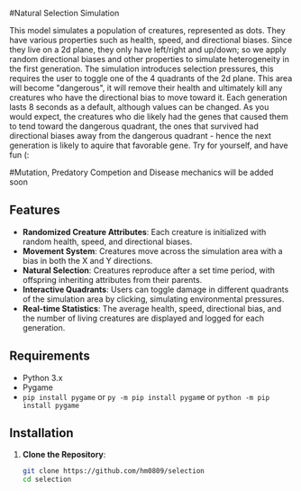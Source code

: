 #Natural Selection Simulation

This model simulates a population of creatures, represented as dots. They have various properties such as health, speed, and directional biases. Since they live on a 2d plane, they only have left/right and up/down; so we apply random directional biases and other properties to simulate heterogeneity in the first generation. The simulation introduces selection pressures, this requires the user to toggle one of the 4 quadrants of the 2d plane. This area will become "dangerous", it will remove their health and ultimately kill any creatures who have the directional bias to move toward it. Each generation lasts 8 seconds as a default, although values can be changed. As you would expect, the creatures who die likely had the genes that caused them to tend toward the dangerous quadrant, the ones that survived had directional biases away from the dangerous quadrant - hence the next generation is likely to aquire that favorable gene. Try for yourself, and have fun (:

#Mutation, Predatory Competion and Disease mechanics will be added soon

## Features

- **Randomized Creature Attributes**: Each creature is initialized with random health, speed, and directional biases.
- **Movement System**: Creatures move across the simulation area with a bias in both the X and Y directions.
- **Natural Selection**: Creatures reproduce after a set time period, with offspring inheriting attributes from their parents.
- **Interactive Quadrants**: Users can toggle damage in different quadrants of the simulation area by clicking, simulating environmental pressures.
- **Real-time Statistics**: The average health, speed, directional bias, and the number of living creatures are displayed and logged for each generation.

## Requirements

- Python 3.x
- Pygame
- `pip install pygame` or `py -m pip install pygam`e or `python -m pip install pygame`

## Installation

1. **Clone the Repository**:
   ```bash
   git clone https://github.com/hm0809/selection
   cd selection
